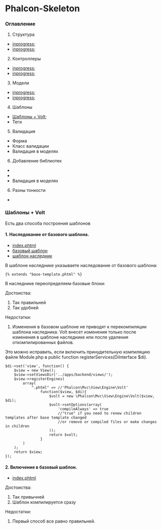 # Phalcon-Skeleton

### Оглавление

1. Структура
 + [inprogress](#Parag);
 + [inprogress](#Headers);
2. Контроллеры
 + [inprogress](#Parag);
 + [inprogress](#Headers);
3. Модели
 + [inprogress](#Links);
 + [inprogress](#Emphasis);
4. Шаблоны
 + [Шаблоны + Volt](#ShablonsVolt);
 + Теги
5. Валидация
 + Форма
 + Класс валидации
 + Валидация в моделях
6. Добавление библиотек
 +
 +
 + Валидация в моделях
6. Разны тонкости
 +



### <a name="ShablonsVolt"></a>Шаблоны + Volt
Есть два способа построения шаблонов
#### 1. Наследование от базового шаблона.
* [index.phtml](./apps/backend/views/index.phtml)
* [базовый шаблон](./apps/backend/views/base-template.phtml)
* [шаблон наследник](./apps/backend/views/admins/index.phtml)

В шаблоне наследнике указываете наследование от базового шаблона:

`{% extends "base-template.phtml" %}`

В наследнике переопределяем базовые блоки:



Достоиства:

1. Так правильней
2. Так удобней


Недостатки:

1. Изменения в базовом шаблоне не приводят к перекомпиляции шаблона наследника. Volt внесет изменения только после изменения в шаблоне наследнике или после удаления откомпилированных файлов.

Это можно исправить, если включить принудительную компиляцию файле Module.php в public function registerServices(DiInterface $di).

```
$di->set('view', function() {
    $view = new View();
    $view->setViewsDir('../apps/backend/views/');
    $view->registerEngines(
        array(
            ".phtml" => //'Phalcon\Mvc\View\Engine\Volt'
                function($view, $di){
                    $volt = new \Phalcon\Mvc\View\Engine\Volt($view, $di);
                    $volt->setOptions(array(
                        'compileAlways' => true
                        //"true" if you need to renew children templates after base template changed
                        //or remove or compiled files or make changes in children
                    ));
                    return $volt;
                }
        )
    );
    return $view;
});
```

#### 2. Включение в базовый шаблон.

* [index.phtml](./apps/frontend/views/index.phtml)

Достоиства:

1. Так привычней
2. Шаблон компилируется сразу


Недостатки:

1. Первый способ все равно правильней.